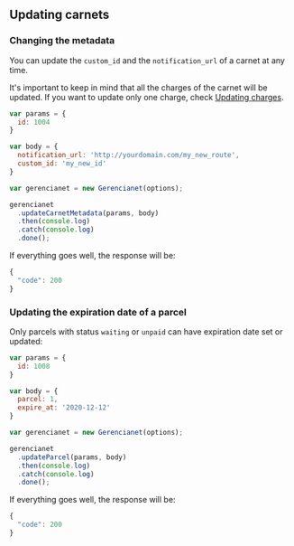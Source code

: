 ## Updating carnets

### Changing the metadata

You can update the `custom_id` and the `notification_url` of a carnet at any time.

It's important to keep in mind that all the charges of the carnet will be updated. If you want to update only one charge, check [Updating charges](/docs/charge-update.md).

```js
var params = {
  id: 1004
}

var body = {
  notification_url: 'http://yourdomain.com/my_new_route',
  custom_id: 'my_new_id'
}

var gerencianet = new Gerencianet(options);

gerencianet
  .updateCarnetMetadata(params, body)
  .then(console.log)
  .catch(console.log)
  .done();
```

If everything goes well, the response will be:

```js
{
  "code": 200
}
```

### Updating the expiration date of a parcel

Only parcels with status `waiting` or `unpaid` can have expiration date set or updated:

```js
var params = {
  id: 1008
}

var body = {
  parcel: 1,
  expire_at: '2020-12-12'
}

var gerencianet = new Gerencianet(options);

gerencianet
  .updateParcel(params, body)
  .then(console.log)
  .catch(console.log)
  .done();
```

If everything goes well, the response will be:

```js
{
  "code": 200
}
```
